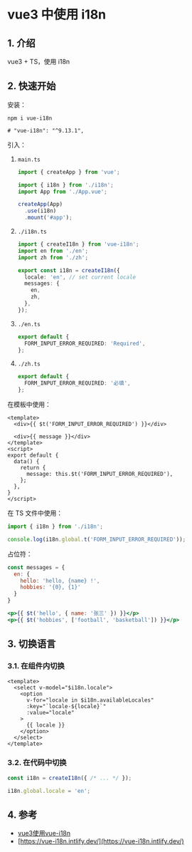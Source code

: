 <!--#region
@author 吴钦飞
@email wuqinfei@qq.com
@create date 2024-05-16 17:24:08
@modify date 2024-05-22 16:23:49
@desc [description]
#endregion-->

# vue3 中使用 i18n

## 1. 介绍

vue3 + TS，使用 i18n

## 2. 快速开始

安装：

```shell
npm i vue-i18n

# "vue-i18n": "^9.13.1",
```

引入：

1. `main.ts`

    ```ts
    import { createApp } from 'vue';

    import { i18n } from './i18n';
    import App from './App.vue';

    createApp(App)
      .use(i18n)
      .mount('#app');
    ```

2. `./i18n.ts`

    ```ts
    import { createI18n } from 'vue-i18n';
    import en from './en';
    import zh from './zh';

    export const i18n = createI18n({
      locale: 'en', // set current locale
      messages: {
        en,
        zh,
      },
    });
    ```

3. `./en.ts`

    ```ts
    export default {
      FORM_INPUT_ERROR_REQUIRED: 'Required',
    };
    ```

4. `./zh.ts`

    ```ts
    export default {
      FORM_INPUT_ERROR_REQUIRED: '必填',
    };
    ```

在模板中使用：

```vue
<template>
  <div>{{ $t('FORM_INPUT_ERROR_REQUIRED') }}</div>

  <div>{{ message }}</div>
</template>
<script>
export default {
  data() {
    return {
      message: this.$t('FORM_INPUT_ERROR_REQUIRED'),
    };
  },
}
</script>
```

在 TS 文件中使用：

```ts
import { i18n } from './i18n';

console.log(i18n.global.t('FORM_INPUT_ERROR_REQUIRED'));
```

占位符：

```jsx
const messages = {
  en: {
    hello: 'hello, {name} !',
    hobbies: '{0}, {1}'
  }
}

<p>{{ $t('hello', { name: '张三' }) }}</p>
<p>{{ $t('hobbies', ['football', 'basketball']) }}</p>
```

## 3. 切换语言

### 3.1. 在组件内切换

```vue
<template>
  <select v-model="$i18n.locale">
    <option 
      v-for="locale in $i18n.availableLocales" 
      :key="`locale-${locale}`" 
      :value="locale"
    >
      {{ locale }}
    </option>
  </select>
</template>
```

### 3.2. 在代码中切换

```ts
const i18n = createI18n({ /* ... */ });

i18n.global.locale = 'en';
```

## 4. 参考

* [vue3使用vue-i18n](https://juejin.cn/post/7029609093539037197)
* [https://vue-i18n.intlify.dev/](https://vue-i18n.intlify.dev/)